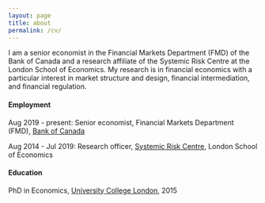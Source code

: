 ```yaml
---
layout: page
title: about
permalink: /cv/
---
```


I am a senior economist in the Financial Markets Department (FMD) of the Bank of Canada and a research affiliate of the Systemic Risk Centre at the London School of Economics. My research is in financial economics with a particular interest in market structure and design, financial intermediation, and financial regulation.

#### Employment
Aug 2019 - present: Senior economist, Financial Markets Department (FMD), [Bank of Canada](https://www.bankofcanada.ca/research/)

Aug 2014 - Jul 2019: Research officer, [Systemic Risk Centre](http://www.systemicrisk.ac.uk/), London School of Economics

#### Education
PhD in Economics, [University College London](https://www.ucl.ac.uk/economics/), 2015
